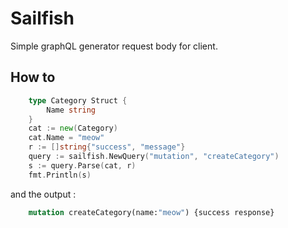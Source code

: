 # Sailfish

Simple graphQL generator request body for client. 


## How to

```go
    type Category Struct {
	    Name string
    }
    cat := new(Category)
    cat.Name = "meow"
    r := []string{"success", "message"}
    query := sailfish.NewQuery("mutation", "createCategory")
	s := query.Parse(cat, r)
	fmt.Println(s)
``` 

and the output : 
```graphql
    mutation createCategory(name:"meow") {success response}
```
